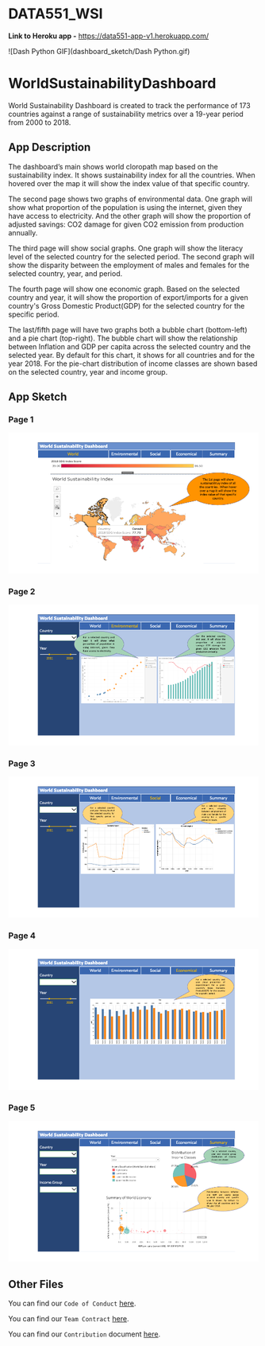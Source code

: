 # DATA551_WSI

**Link to Heroku app -** https://data551-app-v1.herokuapp.com/

![Dash Python GIF](dashboard_sketch/Dash Python.gif)

# WorldSustainabilityDashboard

World Sustainability Dashboard is created to track the performance of 173 countries against a range of sustainability metrics over a 19-year period from 2000 to 2018.

## App Description

The dashboard’s main shows world cloropath map based on the sustainability index. It shows sustainability index for all the countries. When hovered over the map it will show the index value of that specific country.

The second page shows two graphs of environmental data. One graph will show what proportion of the population is using the internet, given they have access to electricity. And the other graph will show the proportion of adjusted savings: CO2 damage for given CO2 emission from production annually.

The third page will show social graphs. One graph will show the literacy level of the selected country for the selected period. The second graph will show the disparity between the employment of males and females for the selected country, year, and period.

The fourth page will show one economic graph. Based on the selected country and year, it will show the proportion of export/imports for a given country's Gross Domestic Product(GDP) for the selected country for the specific period.

The last/fifth page will have two graphs both a bubble chart (bottom-left) and a pie chart (top-right). The bubble chart will show the relationship between Inflation and GDP per capita across the selected country and the selected year. By default for this chart, it shows for all countries and for the year 2018. For the pie-chart distribution of income classes are shown based on the selected country, year and income group.   

## App Sketch

### Page 1

![World Sustainability Dashboard, Page 1](./dashboard_sketch/page1.png)

### Page 2

![VWorld Sustainability Dashboard, Page 2](./dashboard_sketch/page2.png)

### Page 3

![World Sustainability Dashboard, Page 3](./dashboard_sketch/page3.png)

### Page 4

![World Sustainability Dashboard, Page 4](./dashboard_sketch/page4.png)

### Page 5

![VWorld Sustainability Dashboard, Page 5](./dashboard_sketch/page5.png)

## Other Files

You can find our `Code of Conduct` [here](./project_guidelines/Code_of_Conduct.md).

You can find our `Team Contract` [here](./project_guidelines/team-contract.md).

You can find our `Contribution` document [here](./project_guidelines/CONTRIBUTION.md).
